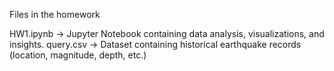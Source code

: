 
Files in the homework 

HW1.ipynb → Jupyter Notebook containing data analysis, visualizations, and insights.
query.csv → Dataset containing historical earthquake records (location, magnitude, depth, etc.)

